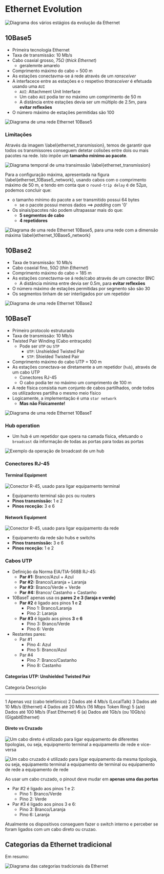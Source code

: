 # Ethernet Evolution

![Diagrama dos vários estágios da evolução da Ethernet](../pictures/ethernet_evolution_diagram.png)

## 10Base5
- Primeira tecnologia Ethernet
- Taxa de transmissão: 10 Mb/s
- Cabo coaxial grosso, $75 \Omega$ (_thick Ethernet_)
	- geralemnte amarelo
- Comprimento máximo do cabo = 500 m
- As estações conectavma-se á rede através de um _ransceiver_
- A interfacece entre as estações e o respetivo _ttransceiver_ é efetuada usando uma `AUI`
	 - `AUI`: Attachment Unit Interface
	 - Um cabo `AUI` podia ter no máximo um comprimento de 50 m
	 - A distância entre estações devia ser um múltiplo de 2.5m, para **evitar reflexões**
- O número máximo de estações permitidas são 100

![Diagrama de uma rede Ethernet 10Base5](../pictures/ethernet_10Base5.png)

### Limitações
Através da imagem \label{ethernet_transmission}, temos de garantir que todos os transmissores conseguem detetar colisões entre dois ou mais pacotes na rede. Isto impõe um **tamanho mínimo ao pacote**.

![Diagrama temporal de uma transimssão \label{ethernet_transmission}](../pictures/ethernet_10Base5_collision_timing.png)

Para a configuração máxima, apresentada na figura \label{ethernet_10Base5_network}, usando cabos com o comprimento máximo de 50 m, e tendo em conta que o `round-trip delay` é de $52 \mu s$, podemos concluir que:

- o tamanho mínimo do pacote a ser transmitido possui 64 bytes
	- se o pacote possui menos dados $\implies$ _padding_ com '0'
- Os sinais/pacotes não podem ultrapassar mais do que:
	- **5 segmentos de cabo**
	- **4 repetidores**

![Diagrama de uma rede Ethernet 10Base5, para uma rede com a dimensão máxima \label{ethernet_10Base5_network}](../pictures/ethernet_10Base5_network.png)


## 10Base2
- Taxa de transmissão: 10 Mb/s
- Cabo coaxial fino, $50 \Omega$ (_thin Ethernet_)
- Comprimento máximo do cabo = 185 m
- As estações conectavma-se á rede/cabo através de um conector BNC
	 - A distância mínima entre devia ser 0.5m, para **evitar reflexões**
- O número máximo de estações permitidas por segmento são são 30
- Os segmentos tinham de ser interligados por um repetidor


![Diagrama de uma rede Ethernet 10Base2](../pictures/ethernet_10Base2.png)


## 10BaseT
- Primeiro protocolo estruturado
- Taxa de transmissão: 10 Mb/s
- Twisted Pair Winding (Cabo entraçado)
	- Pode ser `UTP` ou `STP`
		- `UTP`: Unshielded Twisted Pair
		- `STP`: Shielded Twisted Pair
- Comprimento máximo do cabo UTP = 100 m
- As estações conectava-se diretamente a um repetidor (`hub`), através de um cabo UTP
	- Conectores RJ-45
	- O cabo podia ter no máximo um comprimento de 100 m
- A rede física consistia num conjunto de cabos partilhados, onde todos os utilizadores partilha o mesmo meio físico
- Logicamente, a implementação é uma `star network`
	- **Mas não Fisicamente!**


![Diagrama de uma rede Ethernet 10BaseT](../pictures/ethernet_10BaseT.png)


### Hub operation
- Um hub é um repetidor que opera na camada física, efetuando o `broadcast` da informação de todas as portas para todas as portas

![Exemplo da operação de `broadcast` de um `hub`](../pictures/ethernet_10BaseT_network)



### Conectores RJ-45


#### Terminal Equipment
![Conector R-45, usado para ligar equipamento terminal](../pictures/rj45_terminal_equipment.png)

- Equipamento terminal são pcs ou routers
- **Pinos transmissão:** 1 e 2
- **Pinos receção:** 3 e 6 

#### Network Equipment
![Conector R-45, usado para ligar equipamento da rede](../pictures/rj45_network_equipment.png)

- Equipamento da rede são hubs e switchs
- **Pinos transmissão:** 3 e 6
- **Pinos receção:** 1 e 2 


### Cabos UTP
- Definição da Norma EIA/TIA-568B RJ-45:
	- **Par #1:** Branco/Azul + Azul
	- **Par #2:** Branco/Laranja + Laranja
	- **Par #3:** Branco/Verde + Verde
	- **Par #4:** Branco/ Castanho + Castanho
-  10BaseT apenas usa os **pares 2 e 3 (laraja e verde)**
	- **Par #2** é ligado aos pinos **1** e **2**
		- Pino 1: Branco/Laranja
		- Pino 2: Laranja
	- **Par #3** é ligado aos pinos **3** e **6**
		- Pino 3: Branco/Verde
		- Pino 6: Verde
- Restantes pares:
	- Par #1
		- Pino 4: Azul
		- Pino 5: Branco/Azul
	- Par #4
		- Pino 7: Branco/Castanho
		- Pino 8: Castanho

#### Categorias UTP: Unshielded Twisted Pair
Categoria  Descrição
--------- ---------------------------------------------
1          Apenas voz (cabo telefónico)
2          Dados até 4 Mb/s (LocalTalk)
3          Dados até 10 Mb/s (Ethernet)
4          Dados até 20 Mb/s (16 Mbps Token Ring)
5 (a/e)    Dados até 100 Mb/s (Fast Ethernet)
6 (a)      Dados até 1Gb/s (ou 10Gb/s) (GigabitEthernet)


#### Direto vs Cruzado
![Um cabo direto é utilizado para ligar equipamento de diferentes tipologias, ou seja, equipqmento terminal a equipamento de rede e vice-versa](../pictures/utp_direct_cable.png)

![Um cabo cruzado é utilizado para ligar equipamento da mesma tipologia, ou seja, equipamento terminal a equipamento de terminal ou equipamento de rede a equipamento de rede](../pictures/utp_cross_cable.png)

Ao usar um cabo cruzado, o pinout deve mudar em **apenas uma das portas**

- Par #2 é ligado aos pinos 1 e 2:
	- Pino 1: Branco/Verde
	- Pino 2: Verde
- Par #3 é ligado aos pinos 3 e 6:
	- Pino 3: Branco/Laranja
	- Pino 6: Laranja

Atualmente os dispositivos conseguem fazer o switch interno e perceber se foram ligados com um cabo direto ou cruzao.

## Categorias da Ethernet tradicional
Em resumo:

![Diagrama das categorias tradcionais da Ethernet](../pictures/ethernet_categories_diagram.png)
